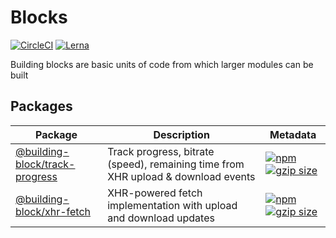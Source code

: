 # Blocks

[![CircleCI](https://img.shields.io/circleci/project/@building-block/blocks/master.svg?style=flat)](https://circleci.com/gh/@building-block/blocks) [![Lerna](https://img.shields.io/badge/maintained%20with-lerna-cc00ff.svg)](https://lerna.js.org/)

Building blocks are basic units of code from which larger modules can be built

## Packages

| Package | Description | Metadata |
| --- | --- | --- |
| [@building-block/track-progress](packages/track-progress) | Track progress, bitrate (speed), remaining time from XHR upload & download events | <a href="https://www.npmjs.com/package/@building-block/track-progress"><img src="https://img.shields.io/npm/v/@building-block/track-progress.svg?style=flat" alt="npm"></a><a href="https://unpkg.com/@building-block/track-progress/"><img src="https://img.badgesize.io/https://unpkg.com/@building-block/track-progress/dist/trackProgress.js?compression=gzip" alt="gzip size"></a> |
| [@building-block/xhr-fetch](packages/xhr-fetch) | XHR-powered fetch implementation with upload and download updates | <a href="https://www.npmjs.com/package/@building-block/xhr-fetch"><img src="https://img.shields.io/npm/v/@building-block/xhr-fetch.svg?style=flat" alt="npm"></a><a href="https://unpkg.com/@building-block/xhr-fetch/"><img src="https://img.badgesize.io/https://unpkg.com/@building-block/xhr-fetch/dist/xhrFetch.js?compression=gzip" alt="gzip size"></a> |
